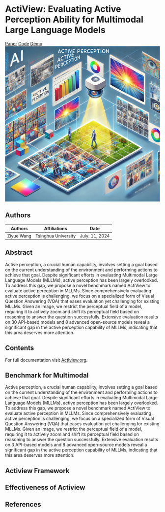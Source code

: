# ActiView: Evaluating Active Perception Ability for Multimodal Large Language Models


<div class="header-container">
    <div class="header-content">
        <div class="button-container">
            <a href="https://arxiv.org/abs/2312.14135" class="button">Paper</a>
            <a href="https://github.com/penghao-wu/vstar" class="button">Code</a>
            <a href="https://craigwu-vstar.hf.space" class="button">Demo</a>
        </div>
    </div>
    <div class="header-image">
        <img src="images/teaser_eye.png" alt="Teaser Image" class="teaser-image">
    </div>
</div>

## Authors
| Authors       | Affiliations      | Date          |
|---------------|-------------------|---------------|
| Ziyue Wang    | Tsinghua University | July. 11, 2024 |

## Abstract
Active perception, a crucial human capability, involves setting a goal based on the current understanding of the environment and performing actions to achieve that goal. Despite significant efforts in evaluating Multimodal Large Language Models (MLLMs), active perception has been largely overlooked. To address this gap, we propose a novel benchmark named ActiView to evaluate active perception in MLLMs. Since comprehensively evaluating active perception is challenging, we focus on a specialized form of Visual Question Answering (VQA) that eases evaluation yet challenging for existing MLLMs. Given an image, we restrict the perceptual field of a model, requiring it to actively zoom and shift its perceptual field based on reasoning to answer the question successfully. Extensive evaluation results on 30 API-based models and 8 advanced open-source models reveal a significant gap in the active perception capability of MLLMs, indicating that this area deserves more attention.

## Contents

For full documentation visit [Actiview.org](https://www.mkdocs.org).

## Benchmark for Multimodal

Active perception, a crucial human capability, involves setting a goal based on the current understanding of the environment and performing actions to achieve that goal.  Despite significant efforts in evaluating Multimodal Large Language Models (MLLMs), active perception has been largely overlooked.  To address this gap, we propose a novel benchmark named ActiView to evaluate active perception in MLLMs.  Since comprehensively evaluating active perception is challenging, we focus on a specialized form of Visual Question Answering (VQA) that eases evaluation yet challenging for existing MLLMs.  Given an image, we restrict the perceptual field of a model, requiring it to actively zoom and shift its perceptual field based on reasoning to answer the question successfully.  Extensive evaluation results on 3 API-based models and 8 advanced open-source models reveal a significant gap in the active perception capability of MLLMs, indicating that this area deserves more attention.

## Actiview Framework

## Effectiveness of Actiview

## References

[^1]: Phil Ammirato, Patrick Poirson, Eunbyung Park, Jana Košecká, and Alexander C. Berg. 2017. A dataset for developing and benchmarking active vision. In 2017 IEEE International Conference on Robotics and Automation (ICRA), pages 1378-1385.
[^2]: Stanislaw Antol, Aishwarya Agrawal, Jiasen Lu, Margaret Mitchell, Dhruv Batra, C. Lawrence Zitnick, and Devi Parikh. 2015. VQA: visual question answering. In 2015 IEEE International Conference on Computer Vision, ICCV 2015, Santiago, Chile, December 7-13, 2015, pages 2425-2433. IEEE Computer Society.
[^3]: Ruzena Bajcsy. 1988. Active perception. Proceedings of the IEEE, 76(8):966-1005.
[^4]: Ruzena Bajesy, Yiannis Aloimonos, and John K Tsotsos. 2018. Revisiting active perception. Autonomous Robots, 42:177-196.
[^5]: Lauren Biernacki, Meron Zerihun Demissie, Kidus Birkayehu Workneh, Galane Basha Namomsa, Plato Gebremedhin, Fitsum Assamnew Andargie, Brandon Reagen, and Todd Austin. 2021. VIP-bench: a benchmark suite for evaluating privacy-enhanced computation frameworks. In 2021 International Symposium on Secure and Private Execution Environment Design (SEED), pages 139-149. IEEE.
[^6]: Rizhao Cai, Zirui Song, Dayan Guan, Zhenhao Chen, Xing Luo, Chenyu Yi, and Alex Kot. 2023. Benchlmm: Benchmarking cross-style visual capability of large multimodal models. arXiv preprint arXiv:2312.02896.
[^7]: Zhengxiao Du, Yujie Qian, Xiao Liu, Ming Ding, Jiezhong Qiu, Zhilin Yang, and Jie Tang. 2022. Glm: General language model pretraining with autoregressive blank infilling. In Proceedings of the 60th Annual Meeting of the Association for Computational Linguistics (Volume 1: Long Papers), pages 320-335.
[^8]: Chaoyou Fu, Peixian Chen, Yunhang Shen, Yulei Qin, Mengdan Zhang, Xu Lin, Jinrui Yang, Xiawu Zheng, Ke Li, Xing Sun, Yunsheng Wu, and Rongrong Ji. 2023. MME: A comprehensive evaluation benchmark for multimodal large language models. Preprint, arXiv:2306.13394.
[^9]: Xingyu Fu, Yushi Hu, Bangzheng Li, Yu Feng, Haoyu Wang, Xudong Lin, Dan Roth, Noah A Smith, Wei-Chiu Ma, and Ranjay Krishna. 2024. Blink: Multimodal large language models can see but not perceive. arXiv preprint arXiv:2404.12390.
[^10]: Alexander Kirillov, Eric Mintun, Nikhila Ravi, Hanzi Mao, Chloe Rolland, Laura Gustafson, Tete Xiao, Spencer Whitehead, Alexander C Berg, Wan-Yen Lo, et al. 2023. Segment anything. In Proceedings of the IEEE/CVF International Conference on Computer Vision, pages 4015-4026.
[^11]: Bo Li, Peiyuan Zhang, Jingkang Yang, Yuanhan Zhang, Fanyi Pu, and Ziwei Liu. 2023a. Otterhd: A high-resolution multi-modality model. arXiv preprint arXiv:2311.04219.
[^12]: Bohao Li, Yuying Ge, Yi Chen, Yixiao Ge, Ruimao Zhang, and Ying Shan. 2024a. Seed-bench-2-plus: Benchmarking multimodal large language models with text-rich visual comprehension. arXiv preprint arXiv:2404.16790.
[^13]: Bohao Li, Rui Wang, Guangzhi Wang, Yuying Ge, Yixiao Ge, and Ying Shan. 2023b. SEED-Bench: Benchmarking multimodal llms with generative comprehension. Preprint, arXiv:2307.16125.
[^14]: Yanwei Li, Yuechen Zhang, Chengyao Wang, Zhisheng Zhong, Yixin Chen, Ruihang Chu, Shaoteng Liu, and Jiaya Jia. 2024b. Mini-gemini: Mining the potential of multi-modality vision language models. arXiv preprint arXiv:2403.18814.
[^15]: Fuxiao Liu, Tianrui Guan, Zongxia Li, Lichang Chen, Yaser Yacoob, Dinesh Manocha, and Tianyi Zhou. 2023a. Hallusionbench: You see what you think? or you think what you see? an image-context reasoning benchmark challenging for gpt-4v (ision), llava-1.5, and other multi-modality models. arXiv preprint arXiv:2310.14566.
[^16]: Haotian Liu, Chunyuan Li, Yuheng Li, Bo Li, Yuanhan Zhang, Sheng Shen, and Yong Jae Lee. 2024. Llavanext: Improved reasoning, ocr, and world knowledge.
[^17]: Haotian Liu, Chunyuan Li, Qingyang Wu, and Yong Jae Lee. 2023b. Visual instruction tuning. ArXiv preprint, abs/2304.08485.
[^18]: Yuan Liu, Haodong Duan, Yuanhan Zhang, Bo Li, Songyang Zhang, Wangbo Zhao, Yike Yuan, Jiaqi Wang, Conghui He, Ziwei Liu, Kai Chen, and Dahua Lin. 2023c. Mmbench: Is your multi-modal model an all-around player? Preprint, arXiv:2307.06281.
[^19]: Pan Lu, Hritik Bansal, Tony Xia, Jiacheng Liu, Chunyuan Li, Hannaneh Hajishirzi, Hao Cheng, Kai-Wei Chang, Michel Galley, and Jianfeng Gao. 2023. Mathvista: Evaluating mathematical reasoning of foundation models in visual contexts. arXiv preprint arXiv:2310.02255.
[^20]: Fuwen Luo, Chi Chen, Zihao Wan, Zhaolu Kang, Qidong Yan, Yingjie Li, Xiaolong Wang, Siyu Wang, Ziyue Wang, Xiaoyue Mi, et al. 2024. Codis: Benchmarking context-dependent visual comprehension for multimodal large language models. arXiv preprint arXiv:2402.13607.






